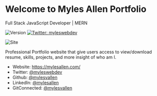 # Welcome to Myles Allen Portfolio
Full Stack JavaScript Developer | MERN
<br/>
<p>
  <img alt="Version" src="https://img.shields.io/badge/version-1.0-blue.svg?cacheSeconds=2592000" />
  <a href="https://twitter.com/myleswebdev" target="_blank">
    <img alt="Twitter: myleswebdev" src="https://img.shields.io/twitter/follow/myleswebdev.svg?style=social" />
  </a>
</p>

![Site](https://media.giphy.com/media/ej1rqxJvGlKjteaFlK/giphy.gif)

Professional Portfolio website that give users access to view/download resume, skills, projects, and more insight of who am I.
<br/>

* Website: https://mylesallen.com/
* Twitter: [@myleswebdev](https://twitter.com/myleswebdev)
* Github: [@mylesvallen](https://github.com/mylesvallen)
* LinkedIn: [@mylesallen](https://linkedin.com/in/mylesallen)
* GitConnected: [@mylesvallen](https://gitconnected.com/mylesvallen/resume)

